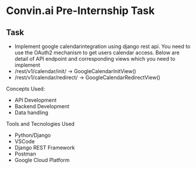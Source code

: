 # Convin.ai Pre-Internship Task

## Task
- Implement google calendarintegration using django rest api. You need to use the OAuth2 mechanism to
get users calendar access. Below are detail of API endpoint and corresponding views which you need to implement
- /rest/v1/calendar/init/ -> GoogleCalendarInitView()
- /rest/v1/calendar/redirect/ -> GoogleCalendarRedirectView()

Concepts Used:
* API Development
* Backend Development
* Data handling

Tools and Tecnologies Used
* Python/Django
* VSCode
* Django REST Framework
* Postman
* Google Cloud Platform

